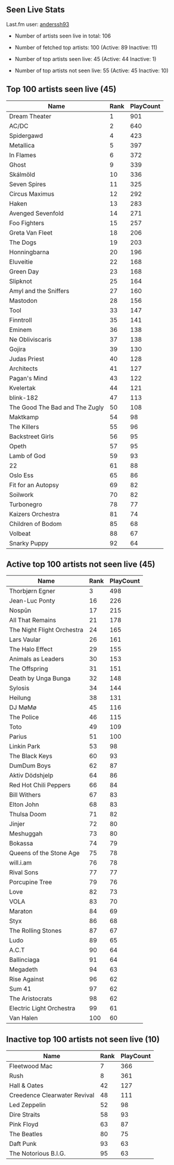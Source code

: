 ## Seen Live Stats

Last.fm user: [anderssh93](https://www.last.fm/user/anderssh93)

- Number of artists seen live in total: 106

- Number of fetched top artists: 100 (Active: 89 Inactive: 11)

- Number of top artists seen live: 45 (Active: 44 Inactive: 1)

- Number of top artists not seen live: 55 (Active: 45 Inactive: 10)

## Top 100 artists seen live (45)

Name                           | Rank | PlayCount
------------------------------ | ---- | ---------
Dream Theater                  | 1    | 901      
AC/DC                          | 2    | 640      
Spidergawd                     | 4    | 423      
Metallica                      | 5    | 397      
In Flames                      | 6    | 372      
Ghost                          | 9    | 339      
Skálmöld                       | 10   | 336      
Seven Spires                   | 11   | 325      
Circus Maximus                 | 12   | 292      
Haken                          | 13   | 283      
Avenged Sevenfold              | 14   | 271      
Foo Fighters                   | 15   | 257      
Greta Van Fleet                | 18   | 206      
The Dogs                       | 19   | 203      
Honningbarna                   | 20   | 196      
Eluveitie                      | 22   | 168      
Green Day                      | 23   | 168      
Slipknot                       | 25   | 164      
Amyl and the Sniffers          | 27   | 160      
Mastodon                       | 28   | 156      
Tool                           | 33   | 147      
Finntroll                      | 35   | 141      
Eminem                         | 36   | 138      
Ne Obliviscaris                | 37   | 138      
Gojira                         | 39   | 130      
Judas Priest                   | 40   | 128      
Architects                     | 41   | 127      
Pagan's Mind                   | 43   | 122      
Kvelertak                      | 44   | 121      
blink-182                      | 47   | 113      
The Good The Bad and The Zugly | 50   | 108      
Maktkamp                       | 54   | 98       
The Killers                    | 55   | 96       
Backstreet Girls               | 56   | 95       
Opeth                          | 57   | 95       
Lamb of God                    | 59   | 93       
22                             | 61   | 88       
Oslo Ess                       | 65   | 86       
Fit for an Autopsy             | 69   | 82       
Soilwork                       | 70   | 82       
Turbonegro                     | 78   | 77       
Kaizers Orchestra              | 81   | 74       
Children of Bodom              | 85   | 68       
Volbeat                        | 88   | 67       
Snarky Puppy                   | 92   | 64       

## Active top 100 artists not seen live (45)

Name                       | Rank | PlayCount
-------------------------- | ---- | ---------
Thorbjørn Egner            | 3    | 498      
Jean-Luc Ponty             | 16   | 226      
Nospūn                     | 17   | 215      
All That Remains           | 21   | 178      
The Night Flight Orchestra | 24   | 165      
Lars Vaular                | 26   | 161      
The Halo Effect            | 29   | 155      
Animals as Leaders         | 30   | 153      
The Offspring              | 31   | 151      
Death by Unga Bunga        | 32   | 148      
Sylosis                    | 34   | 144      
Heilung                    | 38   | 131      
DJ MøMø                    | 45   | 116      
The Police                 | 46   | 115      
Toto                       | 49   | 109      
Parius                     | 51   | 100      
Linkin Park                | 53   | 98       
The Black Keys             | 60   | 93       
DumDum Boys                | 62   | 87       
Aktiv Dödshjelp            | 64   | 86       
Red Hot Chili Peppers      | 66   | 84       
Bill Withers               | 67   | 83       
Elton John                 | 68   | 83       
Thulsa Doom                | 71   | 82       
Jinjer                     | 72   | 80       
Meshuggah                  | 73   | 80       
Bokassa                    | 74   | 79       
Queens of the Stone Age    | 75   | 78       
will.i.am                  | 76   | 78       
Rival Sons                 | 77   | 77       
Porcupine Tree             | 79   | 76       
Love                       | 82   | 73       
VOLA                       | 83   | 70       
Maraton                    | 84   | 69       
Styx                       | 86   | 68       
The Rolling Stones         | 87   | 67       
Ludo                       | 89   | 65       
A.C.T                      | 90   | 64       
Ballinciaga                | 91   | 64       
Megadeth                   | 94   | 63       
Rise Against               | 96   | 62       
Sum 41                     | 97   | 62       
The Aristocrats            | 98   | 62       
Electric Light Orchestra   | 99   | 61       
Van Halen                  | 100  | 60       

## Inactive top 100 artists not seen live (10)

Name                         | Rank | PlayCount
---------------------------- | ---- | ---------
Fleetwood Mac                | 7    | 366      
Rush                         | 8    | 361      
Hall & Oates                 | 42   | 127      
Creedence Clearwater Revival | 48   | 111      
Led Zeppelin                 | 52   | 98       
Dire Straits                 | 58   | 93       
Pink Floyd                   | 63   | 87       
The Beatles                  | 80   | 75       
Daft Punk                    | 93   | 63       
The Notorious B.I.G.         | 95   | 63       
